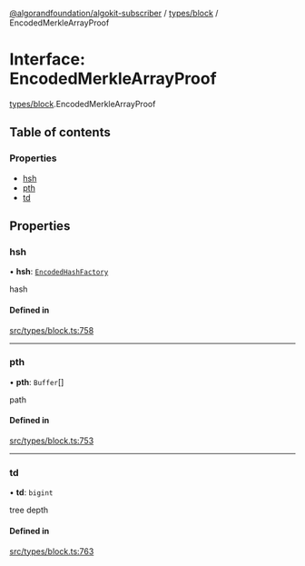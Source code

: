 [@algorandfoundation/algokit-subscriber](../README.md) / [types/block](../modules/types_block.md) / EncodedMerkleArrayProof

# Interface: EncodedMerkleArrayProof

[types/block](../modules/types_block.md).EncodedMerkleArrayProof

## Table of contents

### Properties

- [hsh](types_block.EncodedMerkleArrayProof.md#hsh)
- [pth](types_block.EncodedMerkleArrayProof.md#pth)
- [td](types_block.EncodedMerkleArrayProof.md#td)

## Properties

### hsh

• **hsh**: [`EncodedHashFactory`](types_block.EncodedHashFactory.md)

hash

#### Defined in

[src/types/block.ts:758](https://github.com/algorandfoundation/algokit-subscriber-ts/blob/main/src/types/block.ts#L758)

___

### pth

• **pth**: `Buffer`[]

path

#### Defined in

[src/types/block.ts:753](https://github.com/algorandfoundation/algokit-subscriber-ts/blob/main/src/types/block.ts#L753)

___

### td

• **td**: `bigint`

tree depth

#### Defined in

[src/types/block.ts:763](https://github.com/algorandfoundation/algokit-subscriber-ts/blob/main/src/types/block.ts#L763)
